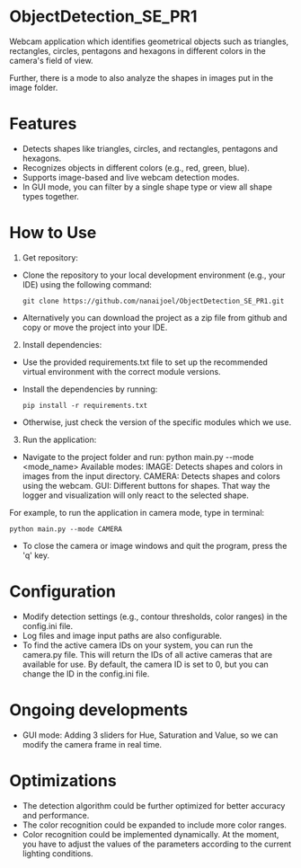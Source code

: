 # ObjectDetection_SE_PR1

Webcam application which identifies geometrical objects such as triangles, rectangles, circles, pentagons and hexagons in different colors in the camera's field of view.

Further, there is a mode to also analyze the shapes in images put in the image folder.

# Features

- Detects shapes like triangles, circles, and rectangles, pentagons and hexagons.
- Recognizes objects in different colors (e.g., red, green, blue).
- Supports image-based and live webcam detection modes.
- In GUI mode, you can filter by a single shape type or view all shape types together.


# How to Use

1. Get repository:
- Clone the repository to your local development environment (e.g., your IDE) using the following command:

  ```
  git clone https://github.com/nanaijoel/ObjectDetection_SE_PR1.git
  ```

- Alternatively you can download the project as a zip file from github and copy or move the project into your IDE.


2. Install dependencies:
- Use the provided requirements.txt file to set up the recommended virtual environment 
  with the correct module versions.
- Install the dependencies by running:

  ```
  pip install -r requirements.txt
  ```

- Otherwise, just check the version of the specific modules which we use.


3. Run the application:
- Navigate to the project folder and run: python main.py --mode <mode_name>
  Available modes: 
  IMAGE: Detects shapes and colors in images from the input directory. 
  CAMERA: Detects shapes and colors using the webcam.
  GUI: Different buttons for shapes. That way the logger and visualization will only react to the selected shape.

For example, to run the application in camera mode, type in terminal:

  ```
  python main.py --mode CAMERA
  ```

- To close the camera or image windows and quit the program, press the 'q' key. 

# Configuration

- Modify detection settings (e.g., contour thresholds, color ranges) in the config.ini file. 
- Log files and image input paths are also configurable.
- To find the active camera IDs on your system, you can run the camera.py file. 
  This will return the IDs of all active cameras that are available for use.
  By default, the camera ID is set to 0, but you can change the ID in the config.ini file.

# Ongoing developments

- GUI mode: Adding 3 sliders for Hue, Saturation and Value, so we can modify the camera frame in real time. 


# Optimizations

- The detection algorithm could be further optimized for better accuracy and performance.
- The color recognition could be expanded to include more color ranges.
- Color recognition could be implemented dynamically. At the moment, you have to adjust the values of the parameters
  according to the current lighting conditions.
